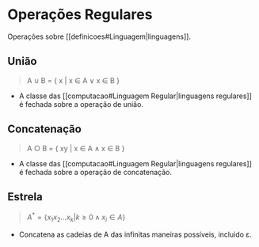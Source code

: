 # Operações Regulares

Operações sobre [[definicoes#Linguagem|linguagens]].

## União

> A ∪ B = { x | x ∈ A ∨ x ∈ B }

- A classe das [[computacao#Linguagem Regular|linguagens regulares]] é fechada sobre a operação de união.

## Concatenação

> A ○ B = { xy | x ∈ A ∧ x ∈ B }

- A classe das [[computacao#Linguagem Regular|linguagens regulares]] é fechada sobre a operação de concatenação.

## Estrela

>  $A^* = \{ x_1x_2...x_k | k \geq 0 \land x_i \in A \}$

- Concatena as cadeias de A das infinitas maneiras possíveis, incluido ε.
